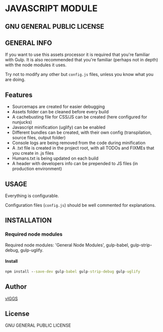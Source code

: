 # JAVASCRIPT MODULE

## GNU GENERAL PUBLIC LICENSE

## GENERAL INFO

If you want to use this assets processor it is required that you're familiar with Gulp.
It is also recommended that you're familiar (perhaps not in depth) with the node modules it uses.

Try not to modify any other but `config.js` files, unless you know what you are doing.

## Features

-  Sourcemaps are created for easier debugging
-  Assets folder can be cleaned before every build
-  A cachebusting file for CSS/JS can be created (here configured for nunjucks)
-  Javascript minification (uglify) can be enabled
-  Different bundles can be created, with their own config (transpilation, source files, output folder)
-  Console logs are being removed from the code during minification
-  A .txt file is created in the project root, with all TODOs and FIXMEs that you create in .js files
-  Humans.txt is being updated on each build
-  A header with developers info can be prepended to JS files (in production environment)

## USAGE

Everything is configurable.

Configuration files (`config.js`) should be well commented for explanations.

## INSTALLATION

### Required node modules

Required node modules: 'General Node Modules', gulp-babel, gulp-strip-debug, gulp-uglify.

#### Install

```cmd
npm install --save-dev gulp-babel gulp-strip-debug gulp-uglify
```

## Author

[vIGGS](https://www.igorvracar.com)

## License

GNU GENERAL PUBLIC LICENSE
